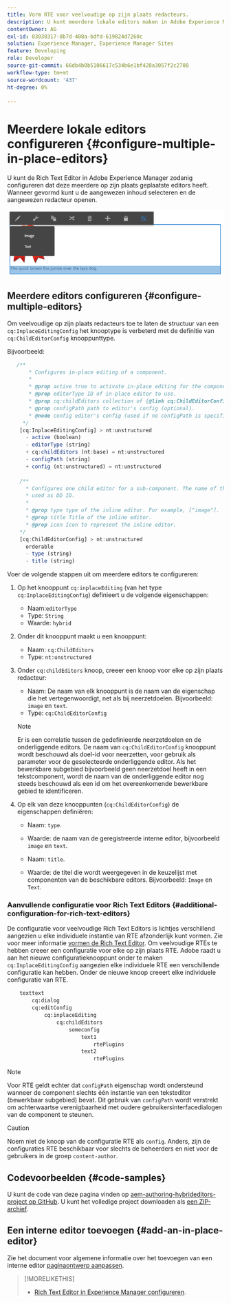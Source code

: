 ```yaml
---
title: Vorm RTE voor veelvoudige op zijn plaats redacteurs.
description: U kunt meerdere lokale editors maken in Adobe Experience Manager door de Rich Text Editor te configureren.
contentOwner: AG
exl-id: 03030317-8b7d-408a-bdfd-619824d7260c
solution: Experience Manager, Experience Manager Sites
feature: Developing
role: Developer
source-git-commit: 66db4b0b5106617c534b6e1bf428a3057f2c2708
workflow-type: tm+mt
source-wordcount: '437'
ht-degree: 0%

---
```


# Meerdere lokale editors configureren {#configure-multiple-in-place-editors}

U kunt de Rich Text Editor in Adobe Experience Manager zodanig configureren dat deze meerdere op zijn plaats geplaatste editors heeft. Wanneer gevormd kunt u de aangewezen inhoud selecteren en de aangewezen redacteur openen.

![Een specifieke interne editor](assets/rte-inplace-editor.png)

## Meerdere editors configureren {#configure-multiple-editors}

Om veelvoudige op zijn plaats redacteurs toe te laten de structuur van een `cq:InplaceEditingConfig` het knooptype is verbeterd met de definitie van `cq:ChildEditorConfig` knooppunttype.

Bijvoorbeeld:

```js
   /**
       * Configures in-place editing of a component.
       *
       * @prop active true to activate in-place editing for the component.
       * @prop editorType ID of in-place editor to use.
       * @prop cq:childEditors collection of {@link cq:ChildEditorConfig} nodes.
       * @prop configPath path to editor's config (optional).
       * @node config editor's config (used if no configPath is specified; optional).
     */
    [cq:InplaceEditingConfig] > nt:unstructured
      - active (boolean)
      - editorType (string)
      + cq:childEditors (nt:base) = nt:unstructured
      - configPath (string)
      + config (nt:unstructured) = nt:unstructured

    /**
      * Configures one child editor for a sub-component. The name of the this node is
      * used as DD ID.
      *
      * @prop type type of the inline editor. For example, ["image"].
      * @prop title Title of the inline editor.
      * @prop icon Icon to represent the inline editor.
    */
    [cq:ChildEditorConfig] > nt:unstructured
      orderable
      - type (string)
      - title (string)
```

Voer de volgende stappen uit om meerdere editors te configureren:

1. Op het knooppunt `cq:inplaceEditing` (van het type `cq:InplaceEditingConfig`) definieert u de volgende eigenschappen:

   * Naam:`editorType`
   * Type: `String`
   * Waarde: `hybrid`

1. Onder dit knooppunt maakt u een knooppunt:

   * Naam: `cq:ChildEditors`
   * Type: `nt:unstructured`

1. Onder `cq:childEditors` knoop, creeer een knoop voor elke op zijn plaats redacteur:

   * Naam: De naam van elk knooppunt is de naam van de eigenschap die het vertegenwoordigt, net als bij neerzetdoelen. Bijvoorbeeld: `image` en `text`.
   * Type: `cq:ChildEditorConfig`

   >[!NOTE]
   >
   >Er is een correlatie tussen de gedefinieerde neerzetdoelen en de onderliggende editors. De naam van `cq:ChildEditorConfig` knooppunt wordt beschouwd als doel-id voor neerzetten, voor gebruik als parameter voor de geselecteerde onderliggende editor. Als het bewerkbare subgebied bijvoorbeeld geen neerzetdoel heeft in een tekstcomponent, wordt de naam van de onderliggende editor nog steeds beschouwd als een id om het overeenkomende bewerkbare gebied te identificeren.

1. Op elk van deze knooppunten (`cq:ChildEditorConfig`) de eigenschappen definiëren:

   * Naam: `type`.
   * Waarde: de naam van de geregistreerde interne editor, bijvoorbeeld `image` en `text`.

   * Naam: `title`.
   * Waarde: de titel die wordt weergegeven in de keuzelijst met componenten van de beschikbare editors. Bijvoorbeeld: `Image` en `Text`.

### Aanvullende configuratie voor Rich Text Editors {#additional-configuration-for-rich-text-editors}

De configuratie voor veelvoudige Rich Text Editors is lichtjes verschillend aangezien u elke individuele instantie van RTE afzonderlijk kunt vormen. Zie voor meer informatie [vormen de Rich Text Editor](/help/sites-administering/rich-text-editor.md). Om veelvoudige RTEs te hebben creeer een configuratie voor elke op zijn plaats RTE. Adobe raadt u aan het nieuwe configuratieknooppunt onder te maken `cq:InplaceEditingConfig` aangezien elke individuele RTE een verschillende configuratie kan hebben. Onder de nieuwe knoop creeert elke individuele configuratie van RTE.

```xml
    texttext
        cq:dialog
        cq:editConfig
            cq:inplaceEditing
                cq:childEditors
                    someconfig
                        text1
                            rtePlugins
                        text2
                            rtePlugins
```

>[!NOTE]
>
>Voor RTE geldt echter dat `configPath` eigenschap wordt ondersteund wanneer de component slechts één instantie van een teksteditor (bewerkbaar subgebied) bevat. Dit gebruik van `configPath` wordt verstrekt om achterwaartse verenigbaarheid met oudere gebruikersinterfacedialogen van de component te steunen.

>[!CAUTION]
>
>Noem niet de knoop van de configuratie RTE als `config`. Anders, zijn de configuraties RTE beschikbaar voor slechts de beheerders en niet voor de gebruikers in de groep `content-author`.

## Codevoorbeelden {#code-samples}

U kunt de code van deze pagina vinden op [aem-authoring-hybrideditors-project op GitHub](https://github.com/Adobe-Marketing-Cloud/aem-authoring-hybrideditors). U kunt het volledige project downloaden als [een ZIP-archief](https://github.com/Adobe-Marketing-Cloud/aem-authoring-hybrideditors/archive/master.zip).

## Een interne editor toevoegen {#add-an-in-place-editor}

Zie het document voor algemene informatie over het toevoegen van een interne editor [paginaontwerp aanpassen](/help/sites-developing/customizing-page-authoring-touch.md#add-new-in-place-editor).

>[!MORELIKETHIS]
>
>* [Rich Text Editor in Experience Manager configureren](/help/sites-administering/rich-text-editor.md).
